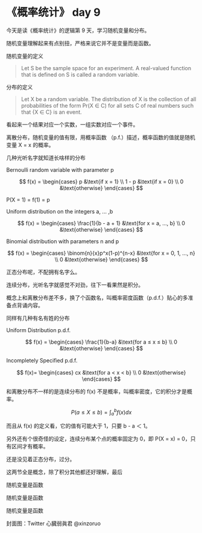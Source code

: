 # 《概率统计》 day 9

今天是读《概率统计》的逻辑第 9 天，学习随机变量和分布。

随机变量理解起来有点别扭，严格来说它并不是变量而是函数。

随机变量的定义

> Let S be the sample space for an experiment. A real-valued function that is defined on S is called a random variable.

分布的定义

> Let X be a random variable. The distribution of X is the collection of all probabilities of the form Pr(X ∈ C) for all sets C of real numbers such that {X ∈ C} is an event.

看起来一个结果对应一个实数，一组实数对应一个事件。

离散分布，随机变量的值有限，用概率函数 （p.f.）描述，概率函数的值就是随机变量 X = x 的概率。

几种光听名字就知道长啥样的分布

Bernoulli random variable with parameter p

$$
f(x) =
\begin{cases}
p &\text{if x = 1} \\
1 - p &\text{if x = 0} \\
0 &\text{otherwise}
\end{cases}
$$

P(X = 1) = f(1) = p

Uniform distribution on the integers a, ... ,b

$$
f(x) =
\begin{cases}
\frac{1}{b - a + 1} &\text{for x = a, ..., b} \\
0 &\text{otherwise}
\end{cases}
$$

Binomial distribution with parameters n and p

$$
f(x) =
\begin{cases}
\binom{n}{x}p^x(1-p)^{n-x} &\text{for x = 0, 1, ..., n} \\
0 &\text{otherwise}
\end{cases}
$$

正态分布呢，不配拥有名字么。

连续分布，光听名字就感觉不对劲，往下一看果然是积分。

概念上和离散分布差不多，换了个函数名，叫概率密度函数（p.d.f.）贴心的多准备点背诵内容。

同样有几种有名有姓的分布

Uniform Distribution p.d.f.

$$
f(x) =
\begin{cases}
\frac{1}{b-a} &\text{for a ≤ x ≤ b} \\
0 &\text{otherwise}
\end{cases}
$$

Incompletely Speciﬁed p.d.f.

$$
f(x)=
\begin{cases}
cx &\text{for a < x < b} \\
0 &\text{otherwise}
\end{cases}
$$

和离散分布不一样的是连续分布的 f(x) 不是概率，叫概率密度，它的积分才是概率。

$$
P(a \le X \le b) = \int_{a}^{b} f(x)dx
$$

而且从 f(x) 的定义看，它的值有可能大于 1，只要 b - a ＜ 1。

另外还有个很奇怪的设定，连续分布某个点的概率固定为 0，即 P(X = x) = 0，只有区间才有概率。

还是没见着正态分布，过分。

这两节全是概念，除了积分其他都还好理解，最后

随机变量是函数

随机变量是函数

随机变量是函数

封面图：Twitter 心臓弱眞君 @xinzoruo